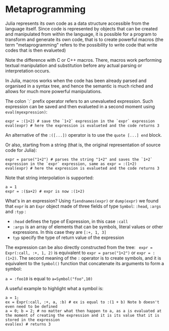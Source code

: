 # Metaprogramming

Julia represents its own code as a data structure accessible from the language itself. Since code is represented by objects that can be created and manipulated from within the language, it is possible for a program to transform and generate its own code, that is to create powerful macros (the term "metaprogramming" refers to the possibility to write code that write codes that is then evalueted)

Note the difference with C or C++ macros. There, macros work performing textual manipulation and substitution before any actual parsing or interpretation occurs.

In Julia, macros works when the code has been already parsed and organised in a syntax tree, and hence the semantic is much riched and allows for much more powerful manipulations.

The colon \`:\` prefix operator refers to an unevalueted expression. Such expression can be saved and then evalueted in a second moment using `eval(myexpression)`:

```
expr = :(1+2) # save the `1+2` expression in the `expr` expression
eval(expr) # here the expression is evalueted and the code returns 3
```

An alternative of the `:([...])` operator is to use the `quote [...] end` block.

Or also, starting from a string (that is, the original representation of source code for Julia):
```
expr = parse("1+2") # parses the string "1+2" and saves the `1+2` expression in the `expr` expression, same as expr = :(1+2)
eval(expr) # here the expression is evalueted and the code returns 3
```
Note that string interpolation is supported:
```
a = 1
expr = :($a+2) # expr is now :(1+2)
```

What's in an expression? Using `fiendnames(expr)` or `dump(expr)` we found that `expr` is an `Expr` object made of three fields of type `Symbol`: `:head`, `:args` and `:typ` :

* `:head` defines the type of Expression, in this case `:call`
* `:args` is an array of elements that can be symbols, literal values or other expressions. In this case they are `[:+, 1, 3]`
* `typ` specify the type of return value of the expression

The expression can be also directly constructed from the tree: `
expr = Expr(:call, :+, 1, 2)` is equivalent to `expr = parse("1+2")` or `expr = :(1+2)`.
The second meaning of the `:` operator is to create symbols, and it is equivalent to the `Symbol()` function that concatenate its arguments to form a symbol:

`a = :foo10` is equal to `a=Symbol("foo",10)`

A useful example to highlight what a symbol is:

```
a = 1;
ex = Expr(:call, :+, a, :b) # ex is equal to :(1 + b) Note b doesn't even need to be defined
a = 0; b = 2; # no matter what then happen to a, as a is evaluated at the moment of creating the expression and it is its value that it is stored in the expression
eval(ex) # returns 3
```



